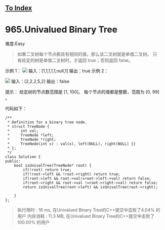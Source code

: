 [To Index](/index.md)
---
# 965.Univalued Binary Tree
难度:Easy
> 如果二叉树每个节点都具有相同的值，那么该二叉树就是单值二叉树。
只有给定的树是单值二叉树时，才返回 true；否则返回 false。


示例 1：
![](https://assets.leetcode-cn.com/aliyun-lc-upload/uploads/2018/12/29/screen-shot-2018-12-25-at-50104-pm.png)
输入：[1,1,1,1,1,null,1]
输出：true
示例 2：

![](https://assets.leetcode-cn.com/aliyun-lc-upload/uploads/2018/12/29/screen-shot-2018-12-25-at-50050-pm.png)
输入：[2,2,2,5,2]
输出：false
 

提示：
给定树的节点数范围是 [1, 100]。
每个节点的值都是整数，范围为 [0, 99] 。

代码如下：

```
/**
 * Definition for a binary tree node.
 * struct TreeNode {
 *     int val;
 *     TreeNode *left;
 *     TreeNode *right;
 *     TreeNode(int x) : val(x), left(NULL), right(NULL) {}
 * };
 */
class Solution {
public:
    bool isUnivalTree(TreeNode* root) {
        if(!root) return true;
        if(!root->left && !root->right) return true;
        if(root->left && root->val!=root->left->val) return false;
        if(root->right && root->val !=root->right->val) return false;
        return isUnivalTree(root->left) && isUnivalTree(root->right);
        
    }
};
```

> 执行用时 : 16 ms, 在Univalued Binary Tree的C++提交中击败了4.04% 的用户
内存消耗 : 11.3 MB, 在Univalued Binary Tree的C++提交中击败了100.00% 的用户

